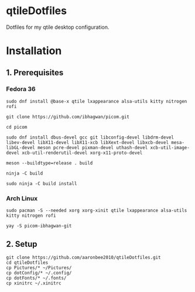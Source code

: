 # qtileDotfiles
Dotfiles for my qtile desktop configuration.

# Installation

## 1. Prerequisites

### Fedora 36

```
sudo dnf install @base-x qtile lxappearance alsa-utils kitty nitrogen rofi

git clone https://github.com/ibhagwan/picom.git

cd picom

sudo dnf install dbus-devel gcc git libconfig-devel libdrm-devel libev-devel libX11-devel libX11-xcb libXext-devel libxcb-devel mesa-libGL-devel meson pcre-devel pixman-devel uthash-devel xcb-util-image-devel xcb-util-renderutil-devel xorg-x11-proto-devel

meson --buildtype=release . build

ninja -C build

sudo ninja -C build install
```

### Arch Linux

```
sudo pacman -S --needed xorg xorg-xinit qtile lxappearance alsa-utils kitty nitrogen rofi

yay -S picom-ibhagwan-git
```

## 2. Setup

```
git clone https://github.com/aaronbee2010/qtileDotfiles.git
cd qtileDotfiles
cp Pictures/* ~/Pictures/
cp dotConfig/* ~/.config/
cp dotFonts/* ~/.fonts/
cp xinitrc ~/.xinitrc
```
